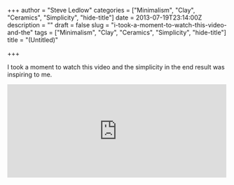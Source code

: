 +++
author = "Steve Ledlow"
categories = ["Minimalism", "Clay", "Ceramics", "Simplicity", "hide-title"]
date = 2013-07-19T23:14:00Z
description = ""
draft = false
slug = "i-took-a-moment-to-watch-this-video-and-the"
tags = ["Minimalism", "Clay", "Ceramics", "Simplicity", "hide-title"]
title = "(Untitled)"

+++


I took a moment to watch this video and the simplicity in the end result was inspiring to me.

<p><iframe src="https://player.vimeo.com/video/68202421?title=0&byline=0&portrait=0" width="500" height="213" frameborder="0" title="Manon Clouzeau - &quot;bol&quot;" webkitallowfullscreen mozallowfullscreen allowfullscreen></iframe></p>

